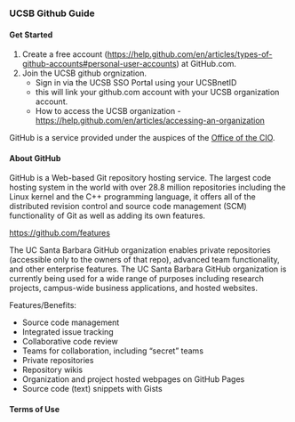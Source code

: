 ### UCSB Github Guide

#### Get Started 

 1. Create a free account (https://help.github.com/en/articles/types-of-github-accounts#personal-user-accounts) at GitHub.com.
 2. Join the UCSB github orgnization.
    * Sign in via the UCSB SSO Portal using your UCSBnetID
    * this will link your github.com account with your UCSB organization account.
    * How to access the UCSB organization - https://help.github.com/en/articles/accessing-an-organization
    
GitHub is a service provided under the auspices of the [Office of the CIO](https://cio.ucsb.edu/).

#### About GitHub

GitHub is a Web-based Git repository hosting service. The largest code hosting system in the world with over 28.8 million repositories including the Linux kernel and the C++ programming language, it offers all of the distributed revision control and source code management (SCM) functionality of Git as well as adding its own features.

https://github.com/features

The UC Santa Barbara GitHub organization enables private repositories (accessible only to the owners of that repo), advanced team functionality, and other enterprise features. The UC Santa Barbara GitHub organization is currently being used for a wide range of purposes including research projects, campus-wide business applications, and hosted websites.

Features/Benefits: 

 * Source code management
 * Integrated issue tracking
 * Collaborative code review
 * Teams for collaboration, including “secret” teams
 * Private repositories
 * Repository wikis
 * Organization and project hosted webpages on GitHub Pages
 * Source code (text) snippets with Gists

#### Terms of Use


